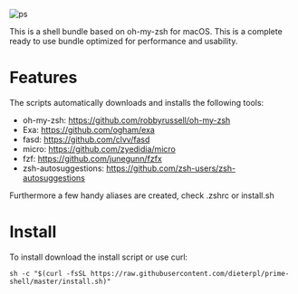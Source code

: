 ![ps](https://github.com/dieterpl/prime-shell-bundle/raw/master/ps.png)

This is a shell bundle based on oh-my-zsh for macOS. This is a complete ready to use bundle optimized for performance and usability.

# Features

The scripts automatically downloads and installs the following tools:

- oh-my-zsh: https://github.com/robbyrussell/oh-my-zsh
- Exa: https://github.com/ogham/exa
- fasd: https://github.com/clvv/fasd
- micro: https://github.com/zyedidia/micro
- fzf: https://github.com/junegunn/fzfx
- zsh-autosuggestions: https://github.com/zsh-users/zsh-autosuggestions

Furthermore a few handy aliases are created, check .zshrc or install.sh

# Install

To install download the install script or use curl:

`sh -c "$(curl -fsSL https://raw.githubusercontent.com/dieterpl/prime-shell/master/install.sh)"`
